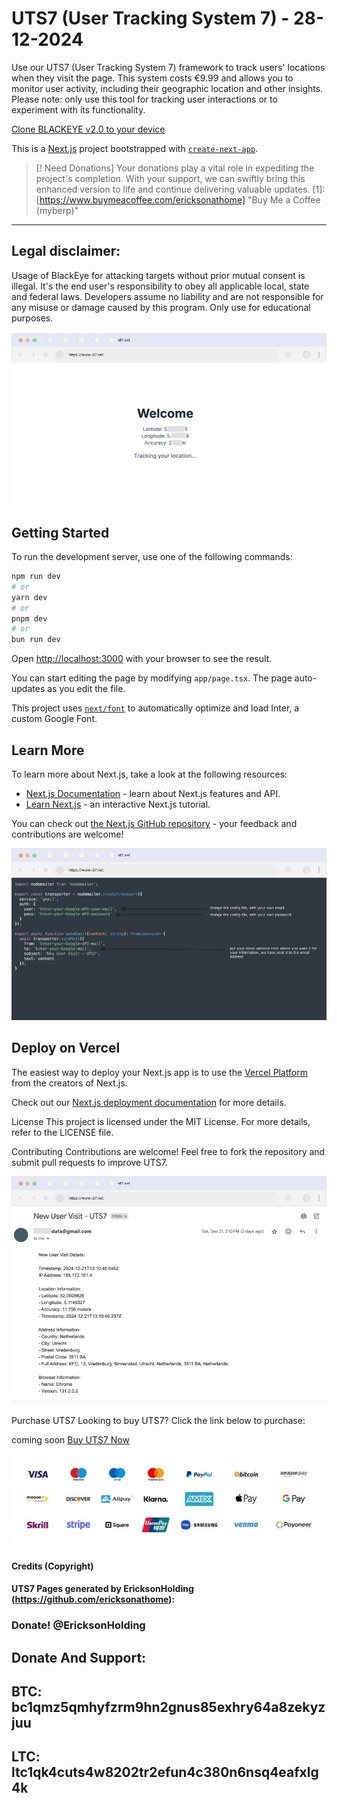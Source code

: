 # UTS7 (User Tracking System 7) - 28-12-2024
Use our UTS7 (User Tracking System 7) framework to track users' locations when they visit the page. This system costs €9.99 and allows you to monitor user activity, including their geographic location and other insights. Please note: only use this tool for tracking user interactions or to experiment with its functionality.

[Clone BLACKEYE v2.0 to your device ](https://github.com/EricksonAtHome/blackeye)


This is a [Next.js](https://nextjs.org/) project bootstrapped with [`create-next-app`](https://github.com/vercel/next.js/tree/canary/packages/create-next-app).

> [! Need Donations]
> Your donations play a vital role in expediting the project's completion. With your support, we can swiftly bring this enhanced version to life and continue delivering valuable updates. [1]: [https://www.buymeacoffee.com/ericksonathome] "Buy Me a Coffee (myberp)"

-----------------------------------------------------------------------------------------------------------------------------

## Legal disclaimer:
Usage of BlackEye for attacking targets without prior mutual consent is illegal. It's the end user's responsibility to obey all applicable local, state and federal laws. Developers assume no liability and are not responsible for any misuse or damage caused by this program. Only use for educational purposes.

![img/43645643676.png](https://raw.githubusercontent.com/EricksonAtHome/UTS7/refs/heads/main/img/43645643676.png "43645643676")

## Getting Started

To run the development server, use one of the following commands:

```bash
npm run dev
# or
yarn dev
# or
pnpm dev
# or
bun run dev
```

Open [http://localhost:3000](http://localhost:3000) with your browser to see the result.

You can start editing the page by modifying `app/page.tsx`. The page auto-updates as you edit the file.

This project uses [`next/font`](https://nextjs.org/docs/basic-features/font-optimization) to automatically optimize and load Inter, a custom Google Font.

## Learn More

To learn more about Next.js, take a look at the following resources:

- [Next.js Documentation](https://nextjs.org/docs) - learn about Next.js features and API.
- [Learn Next.js](https://nextjs.org/learn) - an interactive Next.js tutorial.

You can check out [the Next.js GitHub repository](https://github.com/vercel/next.js/) - your feedback and contributions are welcome!

![img/75734646.png](https://raw.githubusercontent.com/EricksonAtHome/UTS7/refs/heads/main/img/75734646.png "75734646")

## Deploy on Vercel

The easiest way to deploy your Next.js app is to use the [Vercel Platform](https://vercel.com/new?utm_medium=default-template&filter=next.js&utm_source=create-next-app&utm_campaign=create-next-app-readme) from the creators of Next.js.

Check out our [Next.js deployment documentation](https://nextjs.org/docs/deployment) for more details.



License
This project is licensed under the MIT License. For more details, refer to the LICENSE file.

Contributing
Contributions are welcome! Feel free to fork the repository and submit pull requests to improve UTS7.

![img/5w35q532445.png](https://raw.githubusercontent.com/EricksonAtHome/UTS7/refs/heads/main/img/5w35q532445.png "5w35q532445")

Purchase UTS7
Looking to buy UTS7? Click the link below to purchase:

coming soon [Buy UTS7 Now](https://)

![img/4567654874](https://raw.githubusercontent.com/EricksonAtHome/UTS7/refs/heads/main/img/popular-online-payment-methods-logo-with-white-background-transparent-with-logotype-gateway-icon-set-for-website-free-vector.jpg "4567654874")


#### Credits (Copyright)
#### UTS7 Pages generated by EricksonHolding (https://github.com/ericksonathome):

### Donate! @EricksonHolding
Donate And Support:
-----------------------------------------------------------------------------------------------------------------------------
BTC: bc1qmz5qmhyfzrm9hn2gnus85exhry64a8zekyzjuu
-----------------------------------------------------------------------------------------------------------------------------
LTC: ltc1qk4cuts4w8202tr2efun4c380n6nsq4eafxlg4k
-----------------------------------------------------------------------------------------------------------------------------

